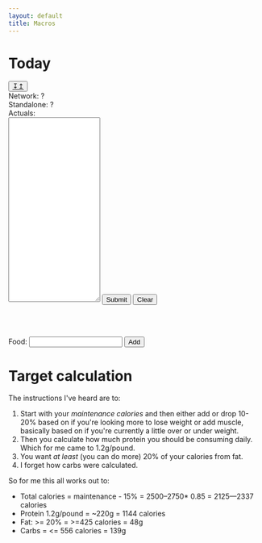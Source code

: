 ```yaml
---
layout: default
title: Macros
---
```


# Today
<div class="download">
<button><a href="#" class="exchange" id="upload-link" onclick="toggle_actuals_paste(); return false">↧↥</a></button>
</div>

<div class="network-message">
  Network: <span id="network-status" class="">?</span></br>
  Standalone: <span id="standalone-status" class="">?</span></br>
</div>
<div id="paste-actuals-container">
<label for="actuals">Actuals:</label></br>
<textarea id="paste-actuals" name="actuals" autocomplete="off" rows="24"></textarea>
<button type="submit" onClick="add_actuals();return false">Submit</button>
<button type="clear" onClick="toggle_actuals_paste();return false">Clear</button>
</div>

<div class="w3-row-padding">
<div class="w3-half w3-container">

<table id="today-content"></table></br>

<label for="add-food">Food:</label>
<input type="text" id="add-food" name="food" autocomplete="off" style="position: relative;">
<button type="submit" onClick="add_food();return false">Add</button>

<ul id="foods"></ul>
</div>
<div class="w3-half w3-container" id="view"></div>
</div>

# Target calculation
The instructions I've heard are to:
1. Start with your *maintenance calories* and then either add or drop
   10-20% based on if you're looking more to lose weight or add
   muscle, basically based on if you're currently a little over or
   under weight.
2. Then you calculate how much protein you should be consuming daily.
   Which for me came to 1.2g/pound.
3. You want *at least* (you can do more) 20% of your calories from fat.
4. I forget how carbs were calculated.

So for me this all works out to:
- Total calories = maintenance - 15% = 2500–2750* 0.85 = 2125—2337 calories
- Protein 1.2g/pound = ~220g = 1144 calories
- Fat: >= 20% = >=425 calories = 48g
- Carbs = <= 556 calories = 139g

